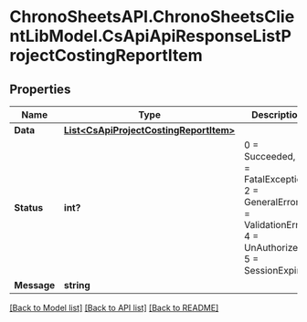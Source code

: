 # ChronoSheetsAPI.ChronoSheetsClientLibModel.CsApiApiResponseListProjectCostingReportItem
## Properties

Name | Type | Description | Notes
------------ | ------------- | ------------- | -------------
**Data** | [**List&lt;CsApiProjectCostingReportItem&gt;**](CsApiProjectCostingReportItem.md) |  | [optional] 
**Status** | **int?** | 0 &#x3D; Succeeded, 1 &#x3D; FatalException, 2 &#x3D; GeneralError, 3 &#x3D; ValidationError, 4 &#x3D; UnAuthorized, 5 &#x3D; SessionExpired | [optional] 
**Message** | **string** |  | [optional] 

[[Back to Model list]](../README.md#documentation-for-models) [[Back to API list]](../README.md#documentation-for-api-endpoints) [[Back to README]](../README.md)

